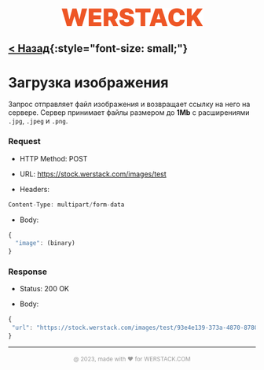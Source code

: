 <p align="center">
  <img src="./WERSTACK.png" alt="WERSTACK-PLATFORM">
</p>

[< Назад][1]{:style="font-size: small;"}
---

# Загрузка изображения

Запрос отправляет файл изображения и возвращает ссылку на него на сервере. Сервер принимает файлы размером до **1Mb** с расширениями ```.jpg```, ```.jpeg``` и ```.png```.

### Request

 + HTTP Method: POST
 
 + URL: https://stock.werstack.com/images/test

 + Headers: 
 ```javascript
 Content-Type: multipart/form-data
 ```

 + Body:
```javascript
{
  "image": (binary)
}
```

### Response

 + Status: 200 OK

 + Body:
 ```javascript
{
  "url": "https://stock.werstack.com/images/test/93e4e139-373a-4870-8780-98094844b59b-2.jpg"
}
```

---

<p align="center">
  <font color="#999999"><small>@ 2023, made with ❤ for WERSTACK.COM</small></font>
</p>

[1]:/README.md